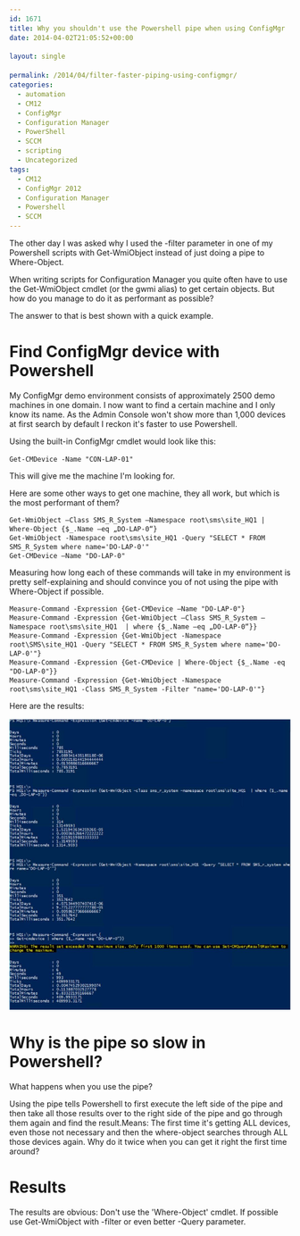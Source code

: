 ```yaml
---
id: 1671
title: Why you shouldn't use the Powershell pipe when using ConfigMgr
date: 2014-04-02T21:05:52+00:00

layout: single

permalink: /2014/04/filter-faster-piping-using-configmgr/
categories:
  - automation
  - CM12
  - ConfigMgr
  - Configuration Manager
  - PowerShell
  - SCCM
  - scripting
  - Uncategorized
tags:
  - CM12
  - ConfigMgr 2012
  - Configuration Manager
  - Powershell
  - SCCM
---
```

The other day I was asked why I used the -filter parameter in one of my Powershell scripts with Get-WmiObject instead of just doing a pipe to Where-Object.

When writing scripts for Configuration Manager you quite often have to use the Get-WmiObject cmdlet (or the gwmi alias) to get certain objects. But how do you manage to do it as performant as possible?

The answer to that is best shown with a quick example.

# Find ConfigMgr device with Powershell

My ConfigMgr demo environment consists of approximately 2500 demo machines in one domain. I now want to find a certain machine and I only know its name. As the Admin Console won't show more than 1,000 devices at first search by default I reckon it's faster to use Powershell.

Using the built-in ConfigMgr cmdlet would look like this:

`Get-CMDevice -Name "CON-LAP-01"`

This will give me the machine I'm looking for.

Here are some other ways to get one machine, they all work, but which is the most performant of them?

```
Get-WmiObject –Class SMS_R_System –Namespace root\sms\site_HQ1 | Where-Object {$_.Name –eq „DO-LAP-0“}
Get-WmiObject -Namespace root\sms\site_HQ1 -Query "SELECT * FROM SMS_R_System where name='DO-LAP-0'"
Get-CMDevice –Name "DO-LAP-0"
```

Measuring how long each of these commands will take in my environment is pretty self-explaining and should convince you of not using the pipe with Where-Object if possible.

```
Measure-Command -Expression {Get-CMDevice –Name "DO-LAP-0"}
Measure-Command -Expression {Get-WmiObject –Class SMS_R_System –Namespace root\sms\site_HQ1  | where {$_.Name –eq „DO-LAP-0“}}
Measure-Command -Expression {Get-WmiObject -Namespace root\SMS\site_HQ1 -Query "SELECT * FROM SMS_R_System where name='DO-LAP-0'"}
Measure-Command -Expression {Get-CMDevice | Where-Object {$_.Name -eq "DO-LAP-0"}}
Measure-Command -Expression {Get-WmiObject -Namespace root\sms\site_HQ1 -Class SMS_R_System -Filter "name='DO-LAP-0'"}
```

Here are the results:

![image](/media/2014/04/query_results.jpg)

# Why is the pipe so slow in Powershell?

What happens when you use the pipe?

Using the pipe tells Powershell to first execute the left side of the pipe and then take all those results over to the right side of the pipe and go through them again and find the result.Means: The first time it's getting ALL devices, even those not necessary and then the where-object searches through ALL those devices again. Why do it twice when you can get it right the first time around?

# Results

The results are obvious: Don't use the 'Where-Object' cmdlet. If possible use Get-WmiObject with -filter or even better -Query parameter.


